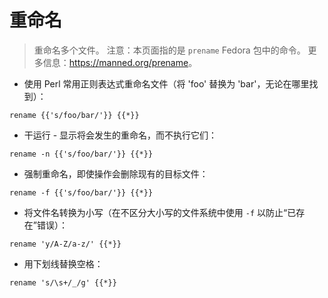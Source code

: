 # 重命名

> 重命名多个文件。
> 注意：本页面指的是 `prename` Fedora 包中的命令。
> 更多信息：<https://manned.org/prename>。

- 使用 Perl 常用正则表达式重命名文件（将 'foo' 替换为 'bar'，无论在哪里找到）：

`rename {{'s/foo/bar/'}} {{*}}`

- 干运行 - 显示将会发生的重命名，而不执行它们：

`rename -n {{'s/foo/bar/'}} {{*}}`

- 强制重命名，即使操作会删除现有的目标文件：

`rename -f {{'s/foo/bar/'}} {{*}}`

- 将文件名转换为小写（在不区分大小写的文件系统中使用 `-f` 以防止“已存在”错误）：

`rename 'y/A-Z/a-z/' {{*}}`

- 用下划线替换空格：

`rename 's/\s+/_/g' {{*}}`